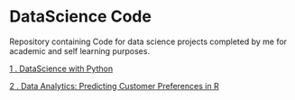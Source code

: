 # DataScience Code 
Repository containing Code for data science projects completed by me for academic and self learning purposes. 

[1 . DataScience with Python](https://github.com/lavanyat15/DataScience-Code/tree/main/(C2)DataScience%20with%20Python%20)

[2 . Data Analytics: Predicting Customer Preferences in R ](https://github.com/lavanyat15/DataScience-Code/tree/main/(C3)Predicting%20customer%20Pref%20in%20R)

